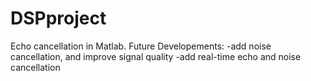 # DSPproject
Echo cancellation in Matlab. 
Future Developements:
-add noise cancellation, and improve signal quality
-add real-time echo and noise cancellation
